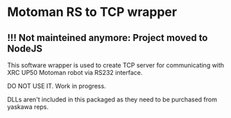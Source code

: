 ﻿# Motoman RS to TCP wrapper

## !!! Not mainteined anymore: Project moved to NodeJS

This software wrapper is used to create TCP server for communicating with XRC UP50 Motoman robot via RS232 interface.

DO NOT USE IT. Work in progress.

DLLs aren't included in this packaged as they need to be purchased from yaskawa reps.